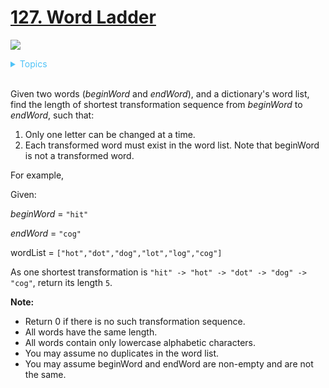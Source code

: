 # [127. Word Ladder](https://leetcode.com/problems/word-ladder/description/)

![](https://img.shields.io/badge/Difficulty-Medium-F8AF40.svg)

<details>
<summary style="color:#4FC3F7">Topics</summary>

* [`Breadth-first Search`](https://leetcode.com/tag/breadth-first-search/)

</details>
<br />


Given two words (_beginWord_ and _endWord_), and a dictionary's word list, find the length of shortest transformation sequence from _beginWord_ to _endWord_, such that:

 1. Only one letter can be changed at a time.
 2. Each transformed word must exist in the word list. Note that beginWord is not a transformed word.

For example,

Given:

_beginWord_ = `"hit"`

_endWord_ = `"cog"`

wordList = `["hot","dot","dog","lot","log","cog"]`

As one shortest transformation is `"hit" -> "hot" -> "dot" -> "dog" -> "cog"`,
return its length `5`.

**Note:**

 * Return 0 if there is no such transformation sequence.
 * All words have the same length.
 * All words contain only lowercase alphabetic characters.
 * You may assume no duplicates in the word list.
 * You may assume beginWord and endWord are non-empty and are not the same.